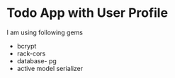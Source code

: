 # Todo App with User Profile

I am using following gems  
- bcrypt
- rack-cors
- database- pg
- active model serializer

